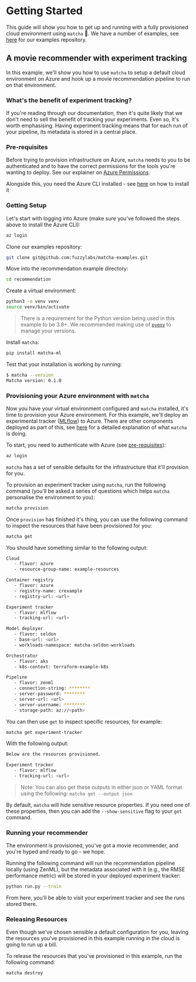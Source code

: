 # Getting Started

This guide will show you how to get up and running with a fully provisioned cloud environment using `matcha` &#127861;. We have a number of examples, see [here](https://github.com/fuzzylabs/matcha-examples) for our examples repository.

## A movie recommender with experiment tracking

In this example, we'll show you how to use `matcha` to setup a default cloud environment on Azure and hook up a movie recommendation pipeline to run on that environment.

### What's the benefit of experiment tracking?

If you're reading through our documentation, then it's quite likely that we don't need to sell the benefit of tracking your experiments. Even so, it's worth emphasising. Having experiment tracking means that for each run of your pipeline, its metadata is stored in a central place.

### Pre-requisites

Before trying to provision infrastructure on Azure, `matcha` needs to you to be authenticated and to have the correct permissions for the tools you're wanting to deploy. See our explainer on [Azure Permissions](azure-permissions.md).

Alongside this, you need the Azure CLI installed - see [here](https://learn.microsoft.com/en-us/cli/azure/install-azure-cli) on how to install it

### Getting Setup

Let's start with logging into Azure (make sure you've followed the steps above to install the Azure CLI):

```bash
az login
```

Clone our examples repository:

```bash
git clone git@github.com:fuzzylabs/matcha-examples.git
```

Move into the recommendation example directory:

```bash
cd recommendation
```

Create a virtual environment:

```bash
python3 -m venv venv
source venv/bin/activate
```

> There is a requirement for the Python version being used in this example to be 3.8+. We recommended making use of [`pyenv`](https://github.com/pyenv/pyenv) to manage your versions.

Install `matcha`:

```bash
pip install matcha-ml
```

Test that your installation is working by running:

```bash
$ matcha --version
Matcha version: 0.1.0
```

### Provisioning your Azure environment with `matcha`

Now you have your virtual environment configured and `matcha` installed, it's time to provision your Azure environment. For this example, we'll deploy an experimental tracker ([MLflow](https://mlflow.org/)) to Azure. There are other components deployed as part of this, see [here](inside-matcha.md) for a detailed explanation of what `matcha` is doing.

To start, you need to authenticate with Azure (see [pre-requisites](#pre-requisites)):

```bash
az login
```

`matcha` has a set of sensible defaults for the infrastructure that it'll provision for you.

To provision an experiment tracker using `matcha`, run the following command (you'll be asked a series of questions which helps `matcha` personalise the environment to you):

```bash
matcha provision
```

Once `provision` has finished it's thing, you can use the following command to inspect the resources that have been provisioned for you:

```bash
matcha get
```

You should have something similar to the following output:

```bash
Cloud
   - flavor: azure
   - resource-group-name: example-resources

Container registry
   - flavor: azure
   - registry-name: crexample
   - registry-url: <url>

Experiment tracker
   - flavor: mlflow
   - tracking-url: <url>

Model deployer
   - flavor: seldon
   - base-url: <url>
   - workloads-namespace: matcha-seldon-workloads

Orchestrator
   - flavor: aks
   - k8s-context: terraform-example-k8s

Pipeline
   - flavor: zenml
   - connection-string: ********
   - server-password: ********
   - server-url: <url>
   - server-username: ********
   - storage-path: az://<path>
```

You can then use `get` to inspect specific resources, for example:

```bash
matcha get experiment-tracker
```

With the following output:

```bash
Below are the resources provisioned.

Experiment tracker
   - flavor: mlflow
   - tracking-url: <url>
```

> Note: You can also get these outputs in either json or YAML format using the following: `matcha get --output json`

By default, `matcha` will hide sensitive resource properties. If you need one of these properties, then you can add the `--show-sensitive` flag to your `get` command.

### Running your recommender

The environment is provisioned, you've got a movie recommender, and you're hyped and ready to go - we hope.

Running the following command will run the recommendation pipeline locally (using ZenML), but the metadata associated with it (e.g., the RMSE performance metric) will be stored in your deployed experiment tracker:

```bash
python run.py --train
```

From here, you'll be able to visit your experiment tracker and see the runs stored there.

### Releasing Resources

Even though we've chosen sensible a default configuration for you, leaving the resources you've provisioned in this example running in the cloud is going to run up a bill.

To release the resources that you've provisioned in this example, run the following command:

```bash
matcha destroy
```
